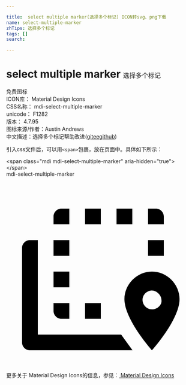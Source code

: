 ```yaml
---

title:  select multiple marker(选择多个标记) ICON转svg、png下载
name: select-multiple-marker
zhTips: 选择多个标记
tags: []
search: 

---
```


# select multiple marker  <small style="font-size: 60%;font-weight: 100">选择多个标记</small>


<div class="detail-page">
<p>
<span><span class="badge-success badge">免费图标</span> </span>
<br/>
<span>
ICON库：
<span class="badge-secondary badge">Material Design Icons</span> 
</span>
<br/>
<span>
CSS名称：
<span class="badge-secondary badge">mdi-select-multiple-marker</span> 
</span>
<br/>
<span>
unicode：
<span class="badge-secondary badge">F1282</span> 
<copy-btn content='F1282' btn-title=""></copy-btn>
<copy-btn :content='String.fromCodePoint(parseInt("F1282", 16))' btn-title="复制U"></copy-btn>
</span>
<br/>
<span>
版本：
<span class="badge-secondary badge">4.7.95</span> 
</span>
<br/>
<span>图标来源/作者：<span class="badge-light badge">Austin Andrews</span></span> 
<br/>
<span class="zh-detail">中文描述：<span class="badge-primary badge">选择多个标记</span><span class="help-link"><span>帮助改进</span>(<a href="https://gitee.com/liuwave/icon-helper/edit/master/json/material/select-multiple-marker.json" target="_blank" rel="noopener noreferrer">gitee</a><a href="https://github.com/liuwave/icon-helper/edit/master/json/material/select-multiple-marker.json" target="_blank" rel="noopener noreferrer">github</a></span>)</span><br/>
</p>
</div>
<div class="alert alert-dark">
  <i class="mdi mdi-select-multiple-marker mdi-48px"></i>
  <i class="mdi mdi-select-multiple-marker mdi-36px"></i>
  <i class="mdi mdi-select-multiple-marker mdi-24px"></i>
  <i class="mdi mdi-select-multiple-marker mdi-18px"></i>
</div>
<div>
  <p>引入css文件后，可以用<code>&lt;span&gt;</code>包裹，放在页面中。具体如下所示：    
  </p>
  <div class="alert alert-primary" style="font-size: 14px">
    &lt;span class="mdi mdi-select-multiple-marker" aria-hidden="true"&gt;&lt;/span&gt;
    <copy-btn content='<span class="mdi mdi-select-multiple-marker" aria-hidden="true"></span>'></copy-btn>
  </div>
  <div class="alert alert-secondary">
    <i class="mdi mdi-select-multiple-marker"
    style="font-size: 24px"
    aria-hidden="true"></i> mdi-select-multiple-marker
    <copy-btn content="mdi-select-multiple-marker" btn-title="复制图标名称"></copy-btn>
  </div>
</div>
<div id="svg" class="svg-wrap">
<svg xmlns="http://www.w3.org/2000/svg" viewBox="0 0 24 24"><path d="M7 4H8V6H6V5C6 4.45 6.45 4 7 4M19 4C19.55 4 20 4.45 20 5V6H18V4H19M14 6V4H16V6H14M10 6V4H12V6H10M10 18V16H12V18H10M7 18C6.45 18 6 17.55 6 17V16H8V18H7M6 12H8V14H6V12M6 8H8V10H6V8M20 8V10H18V8H20M3 8H4V20H14.58L16.03 22L3 22C2.45 22 2 21.55 2 21V9C2 8.45 2.45 8 3 8M18.5 12C20.4 12 22 13.6 22 15.5C22 18.1 18.5 22 18.5 22C18.5 22 15 18.1 15 15.5C15 13.6 16.6 12 18.5 12M18.5 16.8C19.2 16.8 19.8 16.2 19.7 15.6C19.7 15 19.1 14.4 18.5 14.4C17.9 14.4 17.3 14.9 17.3 15.6C17.3 16.2 17.8 16.8 18.5 16.8Z" /></svg>
</div>
<detail full-name='mdi-select-multiple-marker'></detail>
    
<div><p>更多关于 Material Design Icons的信息，参见：<a target="_blank" href="https://iconhelper.cn/material.html"> Material Design Icons</a>
</p></div>
